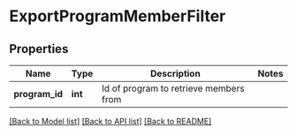 # ExportProgramMemberFilter

## Properties
Name | Type | Description | Notes
------------ | ------------- | ------------- | -------------
**program_id** | **int** | Id of program to retrieve members from | 

[[Back to Model list]](../README.md#documentation-for-models) [[Back to API list]](../README.md#documentation-for-api-endpoints) [[Back to README]](../README.md)


